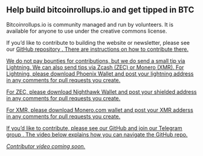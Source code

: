 ## Help build bitcoinrollups.io and get tipped in BTC

Bitcoinrollups.io is community managed and run by volunteers. It is available for anyone to use under the creative commons license.

If you’d like to contribute to building the website or newsletter, please see our <u> [GitHub repository](https://github.com/januszgrze/bitcoinrollups/blob/main/contribute.md) <u>. There are instructions on how to contribute there.

We do not pay bounties for contributions, but we do send a small tip via Lightning. We can also send tips via Zcash (ZEC) or Monero (XMR). For Lightning, please download [Phoenix Wallet](https://phoenix.acinq.co/) and post your lightning address in any comments for pull requests you create.

For ZEC, please download [Nighthawk Wallet](https://nighthawkwallet.com/) and post your shielded address in any comments for pull requests you create.

For XMR, please download [Monero.com](http://monero.com/) wallet and post your XMR adderss in any comments for pull requests you create.

If you’d like to contribute, please see our <u> [GitHub](https://github.com/januszgrze/bitcoinrollups/blob/main/contribute.md) and join our <u> [Telegram group](https://t.me/+8rv-1I2gkmQ4ZmJh) <u>. The video below explains how you can navigate the GitHub repo.

*Contributor video coming soon.*

